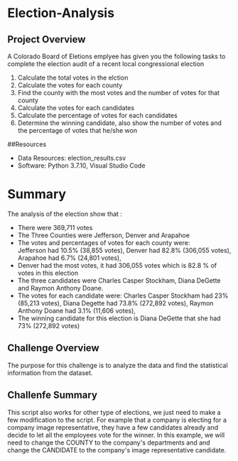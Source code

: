 # Election-Analysis

## Project Overview

A Colorado Board of Eletions emplyee has given you the following tasks to complete the election audit of a recent local congressional election

  1. Calculate the total votes in the elction
  2. Calculate the votes for each county
  3. Find the county with the most votes and the number of votes for that county
  4. Calculate the votes for each candidates
  5. Calculate the percentage of votes for each candidates
  6. Determine the winning candidate, also show the number of votes and the percentage of votes that he/she won

##Resources
- Data Resources: election_results.csv
- Software: Python 3.7.10, Visual Studio Code

# Summary
The analysis of the election show that :

- There were 369,711 votes
- The Three Counties were Jefferson, Denver and Arapahoe
- The votes and percentages of votes for each county were:  
      Jefferson had 10.5% (38,855 votes), 
      Denver had 82.8% (306,055 votes), 
      Arapahoe had 6.7% (24,801 votes), 
- Denver had the most votes, it had 306,055 votes which is 82.8 % of votes in this election
- The three candidates were Charles Casper Stockham, Diana DeGette and Raymon Anthony Doane.
- The votes for each candidate were:
      Charles Casper Stockham had 23% (85,213 votes), 
      Diana Degette had 73.8% (272,892 votes), 
      Raymon Anthony Doane had 3.1% (11,606 votes), 
- The winning candidate for this election is Diana DeGette that she had 73% (272,892 votes)

## Challenge Overview
The purpose for this challenge is to analyze the data and find the statistical information from the dataset.

## Challenfe Summary
This script also works for other type of elections, we just need to make a few modification to the script. For example that a company is electing for a company image representative, they have a few candidates already and decide to let all the employees vote for the winner. In this example, we will need to change the COUNTY to the company's departments and and change the CANDIDATE to the company's image representative candidate. 
